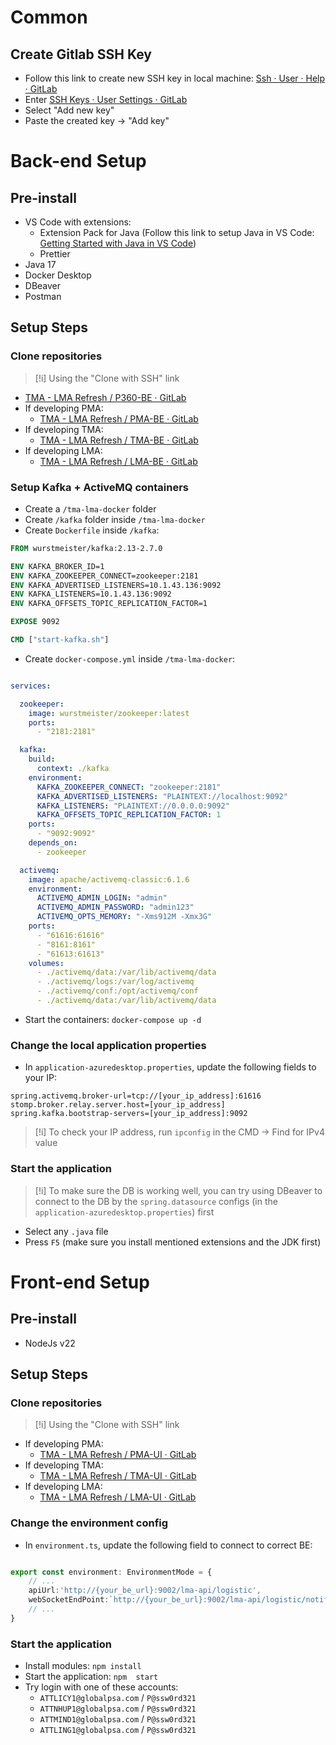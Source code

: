 
# Common
## Create Gitlab SSH Key
- Follow this link to create new SSH key in local machine: [Ssh · User · Help · GitLab](https://git.vti.com.vn/help/user/ssh.md)
- Enter [SSH Keys · User Settings · GitLab](https://git.vti.com.vn/-/user_settings/ssh_keys)
- Select "Add new key"
- Paste the created key -> "Add key"

# Back-end Setup
## Pre-install
- VS Code with extensions:
	- Extension Pack for Java (Follow this link to setup Java in VS Code: [Getting Started with Java in VS Code](https://code.visualstudio.com/docs/java/java-tutorial))
	- Prettier
- Java 17
- Docker Desktop
- DBeaver
- Postman

## Setup Steps

### Clone repositories

> [!i] Using the "Clone with SSH" link

- [TMA - LMA Refresh / P360-BE · GitLab](https://git.vti.com.vn/tma-lma-refresh/p360)
- If developing PMA:
	- [TMA - LMA Refresh / PMA-BE · GitLab](https://git.vti.com.vn/tma-lma-refresh/pma-be)
- If developing TMA:
	- [TMA - LMA Refresh / TMA-BE · GitLab](https://git.vti.com.vn/tma-lma-refresh/tma-be)
- If developing LMA:
	- [TMA - LMA Refresh / LMA-BE · GitLab](https://git.vti.com.vn/tma-lma-refresh/lma-be)

### Setup Kafka + ActiveMQ containers
- Create a `/tma-lma-docker` folder
- Create `/kafka` folder inside `/tma-lma-docker`
- Create `Dockerfile` inside `/kafka`:
```Dockerfile
FROM wurstmeister/kafka:2.13-2.7.0

ENV KAFKA_BROKER_ID=1
ENV KAFKA_ZOOKEEPER_CONNECT=zookeeper:2181
ENV KAFKA_ADVERTISED_LISTENERS=10.1.43.136:9092
ENV KAFKA_LISTENERS=10.1.43.136:9092
ENV KAFKA_OFFSETS_TOPIC_REPLICATION_FACTOR=1

EXPOSE 9092

CMD ["start-kafka.sh"]
```
- Create `docker-compose.yml` inside `/tma-lma-docker`:
```yml

services:

  zookeeper:
    image: wurstmeister/zookeeper:latest
    ports:
      - "2181:2181"

  kafka:
    build:
      context: ./kafka
    environment:
      KAFKA_ZOOKEEPER_CONNECT: "zookeeper:2181"
      KAFKA_ADVERTISED_LISTENERS: "PLAINTEXT://localhost:9092"
      KAFKA_LISTENERS: "PLAINTEXT://0.0.0.0:9092"
      KAFKA_OFFSETS_TOPIC_REPLICATION_FACTOR: 1
    ports:
      - "9092:9092"
    depends_on:
      - zookeeper

  activemq:
    image: apache/activemq-classic:6.1.6
    environment:
      ACTIVEMQ_ADMIN_LOGIN: "admin"
      ACTIVEMQ_ADMIN_PASSWORD: "admin123"
      ACTIVEMQ_OPTS_MEMORY: "-Xms912M -Xmx3G"
    ports:
      - "61616:61616"
      - "8161:8161"
      - "61613:61613"
    volumes:
      - ./activemq/data:/var/lib/activemq/data
      - ./activemq/logs:/var/log/activemq
      - ./activemq/conf:/opt/activemq/conf
      - ./activemq/data:/var/lib/activemq/data


```
- Start the containers: `docker-compose up -d`

### Change the local application properties
- In `application-azuredesktop.properties`, update the following fields to your IP:
```properties
spring.activemq.broker-url=tcp://[your_ip_address]:61616
stomp.broker.relay.server.host=[your_ip_address]
spring.kafka.bootstrap-servers=[your_ip_address]:9092
```

> [!i] To check your IP address, run `ipconfig` in the CMD -> Find for IPv4 value

### Start the application

> [!i] To make sure the DB is working well, you can try using DBeaver to connect to the DB by the `spring.datasource` configs (in the `application-azuredesktop.properties`) first

- Select any `.java` file
- Press `F5` (make sure you install mentioned extensions and the JDK first)

# Front-end Setup
## Pre-install
- NodeJs v22
## Setup Steps
### Clone repositories

> [!i] Using the "Clone with SSH" link

- If developing PMA:
	- [TMA - LMA Refresh / PMA-UI · GitLab](https://git.vti.com.vn/tma-lma-refresh/pma-ui)
- If developing TMA:
	- [TMA - LMA Refresh / TMA-UI · GitLab](https://git.vti.com.vn/tma-lma-refresh/tma-ui)
- If developing LMA:
	- [TMA - LMA Refresh / LMA-UI · GitLab](https://git.vti.com.vn/tma-lma-refresh/lma-ui)

### Change the environment config
- In `environment.ts`, update the following field to connect to correct BE:

```ts

export const environment: EnvironmentMode = {
	// ...
	apiUrl:'http://{your_be_url}:9002/lma-api/logistic',
	webSocketEndPoint:`http://{your_be_url}:9002/lma-api/logistic/notifications/ws/stomp`,
	// ...
}

```

### Start the application
- Install modules: `npm install`
- Start the application: `npm  start`
- Try login with one of these accounts:
	- `ATTLICY1@globalpsa.com` / `P@ssw0rd321`
	- `ATTNHUP1@globalpsa.com` / `P@ssw0rd321`
	- `ATTMIND1@globalpsa.com` / `P@ssw0rd321`
	- `ATTLING1@globalpsa.com` / `P@ssw0rd321`